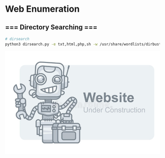 # Web Enumeration

## === Directory Searching ===

```bash
# dirsearch
python3 dirsearch.py -e txt,html,php,sh -w /usr/share/wordlists/dirbuster/directory-list-2.3-medium.txt -t 10 -u 10.10.10.1
```

<p align="center">
  <img src="/assets/images/construction.jpg"> 
</p>
